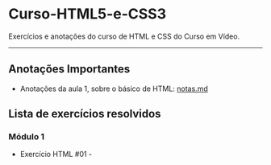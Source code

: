 # Curso-HTML5-e-CSS3




Exercícios e anotações do curso de HTML e CSS do Curso em Vídeo.

---

## Anotações Importantes
* Anotações da aula 1, sobre o básico de HTML: [notas.md](https://github.com/larisn/Curso-HTML5-e-CSS3/blob/main/M%C3%B3dulo%201/nota.md)

## Lista de exercícios resolvidos

### Módulo 1

- Exercício HTML #01 - []()

